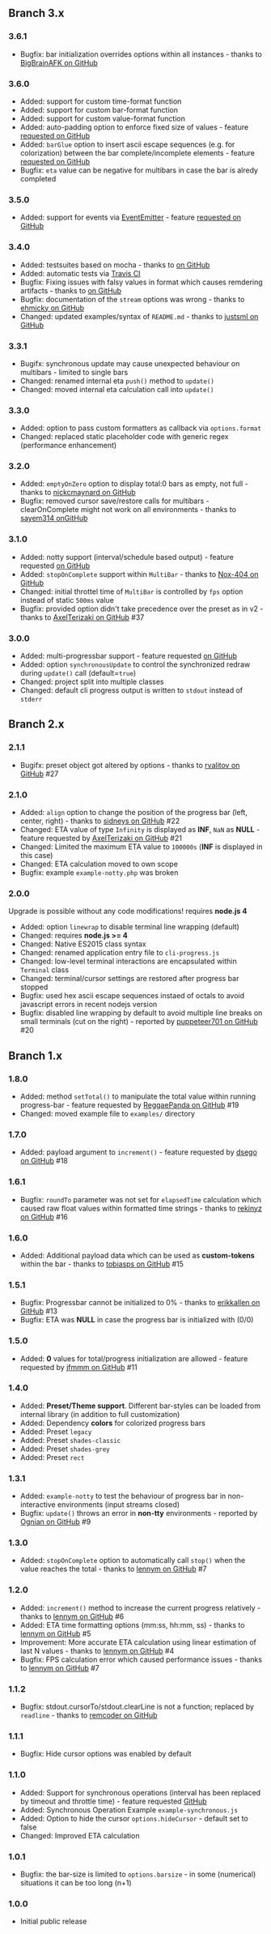 ## Branch 3.x ##

### 3.6.1 ###

* Bugfix: bar initialization overrides options within all instances - thanks to [BigBrainAFK on GitHub](https://github.com/AndiDittrich/Node.CLI-Progress/issues/64)

### 3.6.0 ###

* Added: support for custom time-format function
* Added: support for custom bar-format function
* Added: support for custom value-format function
* Added: auto-padding option to enforce fixed size of values - feature [requested on GitHub](https://github.com/AndiDittrich/Node.CLI-Progress/issues/60)
* Added: `barGlue` option to insert ascii escape sequences (e.g. for colorization) between the bar complete/incomplete elements - feature [requested on GitHub](https://github.com/AndiDittrich/Node.CLI-Progress/issues/53)
* Bugfix: `eta` value can be negative for multibars in case the bar is alredy completed

### 3.5.0 ###

* Added: support for events via [EventEmitter](https://nodejs.org/api/events.html) - feature [requested on GitHub](https://github.com/AndiDittrich/Node.CLI-Progress/pull/58)

### 3.4.0 ###

* Added: testsuites based on mocha - thanks to [on GitHub](https://github.com/AndiDittrich/Node.CLI-Progress/pull/49)
* Added: automatic tests via [Travis CI](https://travis-ci.org/)
* Bugfix: Fixing issues with falsy values in format which causes remdering artifacts - thanks to [on GitHub](https://github.com/AndiDittrich/Node.CLI-Progress/pull/49)
* Bugfix: documentation of the `stream` options was wrong - thanks to [ehmicky on GitHub](https://github.com/AndiDittrich/Node.CLI-Progress/pull/51)
* Changed: updated examples/syntax of `README.md` - thanks to [justsml on GitHub](https://github.com/AndiDittrich/Node.CLI-Progress/pull/50)

### 3.3.1 ###

* Bugifx: synchronous update may cause unexpected behaviour on multibars - limited to single bars
* Changed: renamed internal eta `push()` method to `update()`
* Changed: moved internal eta calculation call into `update()`

### 3.3.0 ###

* Added: option to pass custom formatters as callback via `options.format`
* Changed: replaced static placeholder code with generic regex (performance enhancement)

### 3.2.0 ###

* Added: `emptyOnZero` option to display total:0 bars as empty, not full - thanks to [nickcmaynard on GitHub](https://github.com/AndiDittrich/Node.CLI-Progress/pull/42)
* Bugfix: removed cursor save/restore calls for multibars - clearOnComplete might not work on all environments - thanks to [sayem314 onGitHub](https://github.com/AndiDittrich/Node.CLI-Progress/issues/40)

### 3.1.0 ###

* Added: notty support (interval/schedule based output) - feature requested [on GitHub](https://github.com/AndiDittrich/Node.CLI-Progress/issues/25)
* Added: `stopOnComplete` support within `MultiBar` - thanks to [Nox-404 on GitHub](https://github.com/AndiDittrich/Node.CLI-Progress/pull/35)
* Changed: initial throttel time of `MultiBar` is controlled by `fps` option instead of static `500ms` value
* Bugfix: provided option didn't take precedence over the preset as in v2 - thanks to [AxelTerizaki on GitHub](https://github.com/AndiDittrich/Node.CLI-Progress/issues/37) #37

### 3.0.0 ###

* Added: multi-progressbar support - feature requested [on GitHub](https://github.com/AndiDittrich/Node.CLI-Progress/issues/26)
* Added: option `synchronousUpdate` to control the synchronized redraw during `update()` call (default=`true`)
* Changed: project split into multiple classes
* Changed: default cli progress output is written to `stdout` instead of `stderr`

## Branch 2.x ##

### 2.1.1 ###

* Bugifx: preset object got altered by options - thanks to [rvalitov on GitHub](https://github.com/AndiDittrich/Node.CLI-Progress/issues/27) #27

### 2.1.0 ###

* Added: `align` option to change the position of the progress bar (left, center, right) - thanks to [sidneys on GitHub](https://github.com/AndiDittrich/Node.CLI-Progress/pull/22) #22
* Changed: ETA value of type `Infinity` is displayed as **INF**, `NaN` as **NULL** - feature requested by [AxelTerizaki on GitHub](https://github.com/AndiDittrich/Node.CLI-Progress/issues/21) #21
* Changed: Limited the maximum ETA value to `100000s` (**INF** is displayed in this case)
* Changed: ETA calculation moved to own scope
* Bugfix: example `example-notty.php` was broken

### 2.0.0 ###

Upgrade is possible without any code modifications! requires **node.js 4**

* Added: option `linewrap` to disable terminal line wrapping (default)
* Changed: requires **node.js >= 4**
* Changed: Native ES2015 class syntax
* Changed: renamed application entry file to `cli-progress.js`
* Changed: low-level terminal interactions are encapsulated within `Terminal` class
* Changed: terminal/cursor settings are restored after progress bar stopped
* Bugfix: used hex ascii escape sequences instaed of octals to avoid javascript errors in recent nodejs version
* Bugfix: disabled line wrapping by default to avoid multiple line breaks on small terminals (cut on the right) - reported by [puppeteer701 on GitHub](https://github.com/AndiDittrich/Node.CLI-Progress/issues/20) #20

## Branch 1.x ##

### 1.8.0 ###
* Added: method `setTotal()` to manipulate the total value within running progress-bar - feature requested by [ReggaePanda on GitHub](https://github.com/AndiDittrich/Node.CLI-Progress/issues/19) #19
* Changed: moved example file to `examples/` directory

### 1.7.0 ###
* Added: payload argument to `increment()` - feature requested by [dsego on GitHub](https://github.com/AndiDittrich/Node.CLI-Progress/issues/18) #18

### 1.6.1 ###
* Bugfix: `roundTo` parameter was not set for `elapsedTime` calculation which caused raw float values within formatted time strings - thanks to [rekinyz on GitHub](https://github.com/AndiDittrich/Node.CLI-Progress/pull/16) #16

### 1.6.0 ###
* Added: Additional payload data which can be used as **custom-tokens** within the bar - thanks to [tobiasps on GitHub](https://github.com/AndiDittrich/Node.CLI-Progress/pull/15) #15

### 1.5.1 ###
* Bugfix: Progressbar cannot be initialized to 0% - thanks to [erikkallen on GitHub](https://github.com/AndiDittrich/Node.CLI-Progress/pull/14) #13
* Bugfix: ETA was **NULL** in case the progress bar is initialized with (0/0)

### 1.5.0 ###
* Added: **0** values for total/progress initialization are allowed - feature requested by [jfmmm on GitHub](https://github.com/AndiDittrich/Node.CLI-Progress/issues/11) #11

### 1.4.0 ###
* Added: **Preset/Theme support**. Different bar-styles can be loaded from internal library (in addition to full customization)
* Added: Dependency **colors** for colorized progress bars 
* Added: Preset `legacy`
* Added: Preset `shades-classic`
* Added: Preset `shades-grey`
* Added: Preset `rect`

### 1.3.1 ###
* Added: `example-notty` to test the behaviour of progress bar in non-interactive environments (input streams closed)
* Bugfix: `update()` throws an error in **non-tty** environments - reported by [Ognian on GitHub](https://github.com/AndiDittrich/Node.CLI-Progress/issues/9) #9

### 1.3.0 ###
* Added: `stopOnComplete` option to automatically call `stop()` when the value reaches the total - thanks to [lennym on GitHub](https://github.com/lennym) #7

### 1.2.0 ###
* Added: `increment()` method to increase the current progress relatively - thanks to [lennym on GitHub](https://github.com/lennym) #6
* Added: ETA time formatting options (mm:ss, hh:mm, ss) - thanks to [lennym on GitHub](https://github.com/lennym) #5
* Improvement: More accurate ETA calculation using linear estimation of last N values - thanks to [lennym on GitHub](https://github.com/lennym) #4
* Bugfix: FPS calculation error which caused performance issues - thanks to [lennym on GitHub](https://github.com/lennym) #7

### 1.1.2 ###
* Bugfix: stdout.cursorTo/stdout.clearLine is not a function; replaced by `readline` - thanks to [remcoder on GitHub](https://github.com/AndiDittrich/Node.CLI-Progress/pull/2)

### 1.1.1 ###
* Bugfix: Hide cursor options was enabled by default

### 1.1.0 ###
* Added: Support for synchronous operations (interval has been replaced by timeout and throttle time) - feature requested [GitHub](https://github.com/AndiDittrich/Node.CLI-Progress/issues/1)
* Added: Synchronous Operation Example `example-synchronous.js`
* Added: Option to hide the cursor `options.hideCursor` - default set to false
* Changed: Improved ETA calculation

### 1.0.1 ###
* Bugfix: the bar-size is limited to `options.barsize` - in some (numerical) situations it can be too long (n+1)

### 1.0.0 ###
* Initial public release